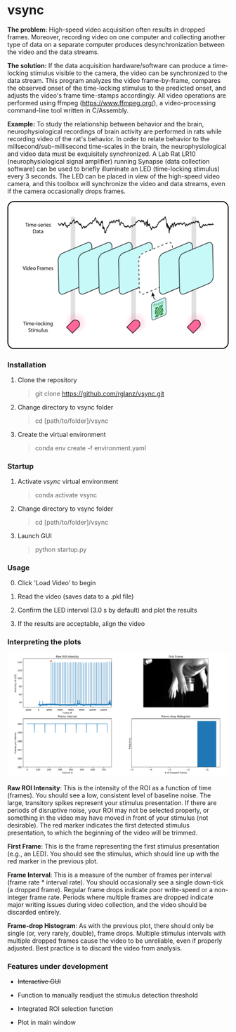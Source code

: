 # vsync

**The problem:** High-speed video acquisition often results in dropped frames.
Moreover, recording video on one computer and collecting another type of data on
a separate computer produces desynchronization between the video and the data streams.

**The solution:** If the data acquisition hardware/software can produce a time-locking
stimulus visible to the camera, the video can be synchronized to the data stream. This
program analyzes the video frame-by-frame, compares the observed onset of the
time-locking stimulus to the predicted onset, and adjusts the video's frame
time-stamps accordingly. All video operations are performed using ffmpeg
(https://www.ffmpeg.org/), a video-processing command-line tool written in C/Assembly.

**Example:** To study the relationship between behavior and the brain, neurophysiological
recordings of brain activity are performed in rats while recording video of the rat's behavior.
In order to relate behavior to the millsecond/sub-millisecond time-scales in the brain, the neurophysiological and video
data must be exquisitely synchronized. A Lab Rat LR10 (neurophysiological signal amplifier)
running Synapse (data collection software) can be used to briefly illuminate an LED
(time-locking stimulus) every 3 seconds. The LED can be placed in view of the high-speed
video camera, and this toolbox will synchronize the video and data streams, even if the camera
occasionally drops frames.

![alt text](/assets/vsync_icon.png?raw=true)


### Installation

1. Clone the repository
    > git clone https://github.com/rglanz/vsync.git
   
2. Change directory to vsync folder
    > cd [path/to/folder]/vsync

3. Create the virtual environment
    > conda env create -f environment.yaml

### Startup
1. Activate *vsync* virtual environment
    > conda activate vsync   

2. Change directory to vsync folder
    > cd [path/to/folder]/vsync

3. Launch GUI
    > python startup.py


### Usage
0. Click 'Load Video' to begin
   
1. Read the video (saves data to a .pkl file)

2. Confirm the LED interval (3.0 s by default) and plot the results

3. If the results are acceptable, align the video


### Interpreting the plots
![alt text](/assets/plot_example.png?raw=true)

**Raw ROI Intensity**: This is the intensity of the ROI as a function of time (frames). 
You should see a low, consistent level of baseline noise. The large, transitory spikes represent your
stimulus presentation. If there are periods of disruptive noise, your ROI may not be selected properly, 
or something in the video may have moved in front of your stimulus (not desirable). The red marker indicates
the first detected stimulus presentation, to which the beginning of the video will be trimmed.

**First Frame**: This is the frame representing the first stimulus presentation (e.g., an LED).
You should see the stimulus, which should line up with the red marker in the previous plot.

**Frame Interval**: This is a measure of the number of frames per interval (frame rate * interval rate). 
You should occasionally see a single down-tick (a dropped frame). Regular frame drops indicate poor write-speed
or a non-integer frame rate. Periods where multiple frames are dropped indicate major writing issues during 
video collection, and the video should be discarded entirely.

**Frame-drop Histogram**: As with the previous plot, there should only be single (or, very rarely, double),
frame drops. Multiple stimulus intervals with multiple dropped frames cause the video to be unreliable, even if
properly adjusted. Best practice is to discard the video from analysis.

### Features under development
* ~~Interactive GUI~~

* Function to manually readjust the stimulus detection threshold

* Integrated ROI selection function

* Plot in main window